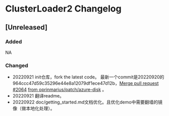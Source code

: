 # ClusterLoader2 Changelog

## [Unreleased]

### Added

NA

### Changed

* 20220921  init仓库，fork the latest code。 最新一个commit是20220920的964ccc47d59c35296e44e8a12079df1ece47d12b，[Merge pull request](https://github.com/kubernetes/perf-tests/commit/964ccc47d59c35296e44e8a12079df1ece47d12b) [#2064](https://github.com/kubernetes/perf-tests/pull/2064) [from oprinmarius/patch/azure-disk](https://github.com/kubernetes/perf-tests/commit/964ccc47d59c35296e44e8a12079df1ece47d12b) 。
* 20220921 翻译readme。
* 20220922  doc/getting_started.md文档优化。且优化demo中需要翻墙的镜像（做本地化处理）。